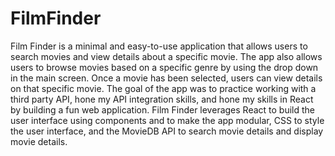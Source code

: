 # FilmFinder
Film Finder is a minimal and easy-to-use application that allows users to search movies and view details about a specific movie. The app also allows users to browse movies based on a specific genre by using the drop down in the main screen. Once a movie has been selected, users can view details on that specific movie. The goal of the app was to practice working with a third party API, hone my API integration skills, and hone my skills in React by building a fun web application. Film Finder leverages React to build the user interface using components and to make the app modular, CSS to style the user interface, and the MovieDB API to search movie details and display movie details. 
